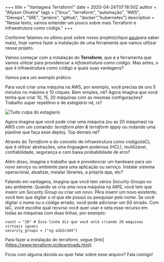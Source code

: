 +++
title = "Vantagens Terraform!"
date = 2020-04-24T07:16:50Z
author = "Allyson Oliveira"
tags = ["linux", "terraform", "automação", "AWS", "Devops", "SRE", "jenkins", "github", "docker","kubernetes"]
description = "Nesse texto, vamos entender um pouco sobre mais Terraform e infraestrutura como código."
+++

Conforme falamos no ultimo post sobre nosso projeto(clique [aqui](projeto-sre-parte1.md)para saber mais), hoje vamos fazer a instalação de uma ferramenta que vamos utilizar nesse projeto.

Vamos começar com a instalação do **Terraform**, que é a ferramenta que vamos utilizar para providenciar a *infraestrutura como código*. Mas antes, o que é infraestrutura como código e quais suas vantagens?

Vamos para um exemplo prático:

Para você criar uma máquina na AWS, por exemplo, você precisa de uns 5 minutos no máximo e 10 cliques. Bem simples, né? Agora imagina que você tenha que criar 10, 15, 20 máquinas com as mesmas configurações? Trabalho super repetitivo e de *estagiário* né, rs?

![Tudo culpa do estagiario](/img/estagiario.png)

Agora imagina que você pode criar uma máquina (ou as 20 máquinas) na AWS com um comando: *terraform plan & terraform apply* ou rodando uma pipeline que faça esse deploy. Top demais né?

Através do *Terraform* e do conceito de infraestrutura como código(IaC), que é utilizar abstrações, uma linguagem poderosa (HCL), reutilizável, confiabilidade, segurança e com baixa probabilidade de erro?

Além disso, imagina o trabalho que é providenciar um hardware para um novo serviço ou ambiente para uma aplicação ou serviço. Instalar sistema operacional, atualizar, instalar libraries, a própria app, etc?

Falando em vantagens, imagina que você tem vários *Security Groups* no seu ambiente. Quando se cria uma nova máquina na AWS, você tem que inserir um *Security Group* ou criar um novo. PAra inserir um novo existente, você tem que digitar o *id* que ele possui ou pesquisar pelo nome. Se você digitar o nome ou o código errado, você pode adicionar um *SG* errado. Com IaC, você escolhe qual recurso você quer usar e seta esse recurso em todas as máquinas com duas linhas, por exemplo:

```HCL
count = "20" # Essa linha diz que você está criando 20 máquinas virtuais iguais
security_groups = ["sg-a1b2c3d4"]
```

Para fazer a instalação do terraform, segue [link] (<https://www.terraform.io/downloads.html)>

Ficou com alguma dúvida ou quer falar sobre esse arquivo? Fala comigo!
